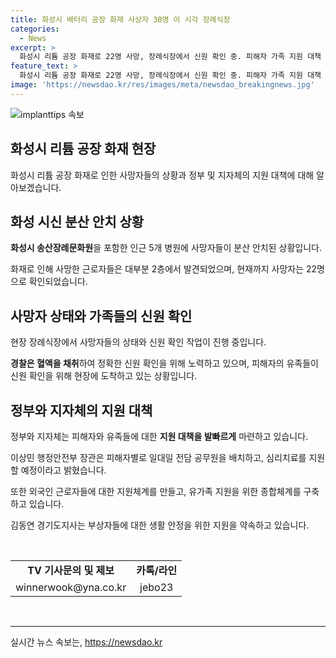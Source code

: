 ```yaml
---
title: 화성시 배터리 공장 화재 사상자 30명 이 시각 장례식장
categories:
  - News
excerpt: >
  화성시 리튬 공장 화재로 22명 사망, 장례식장에서 신원 확인 중. 피해자 가족 지원 대책 발빠르게 추진 중. 피해자 유가족에게는 장래지원반 등을 통해 부상자들에 대한 지원을 약속하고 있음. 부검 절차 등으로 장례는 오늘은 불가능한 상황. 5개 병원으로 분산 안치된 상태. 현장에서 전체 지원체계를 구축중. #화성 #화재 #배터리공장
feature_text: >
  화성시 리튬 공장 화재로 22명 사망, 장례식장에서 신원 확인 중. 피해자 가족 지원 대책 발빠르게 추진 중. 피해자 유가족에게는 장래지원반 등을 통해 부상자들에 대한 지원을 약속하고 있음. 부검 절차 등으로 장례는 오늘은 불가능한 상황. 5개 병원으로 분산 안치된 상태. 현장에서 전체 지원체계를 구축중. #화성 #화재 #배터리공장
image: 'https://newsdao.kr/res/images/meta/newsdao_breakingnews.jpg'
---
```


<p><img src="https://newsdao.kr/res/images/meta/newsdao_breakingnews.jpg" alt="implanttips 속보" /></p>

<h2 data-ke-size="size26">화성시 리튬 공장 화재 현장</h2>

<p data-ke-size="size16">화성시 리튬 공장 화재로 인한 사망자들의 상황과 정부 및 지자체의 지원 대책에 대해 알아보겠습니다.</p>

<h2 data-ke-size="size24">화성 시신 분산 안치 상황</h2>

<p data-ke-size="size16"><b>화성시 송산장례문화원</b>을 포함한 인근 5개 병원에 사망자들이 분산 안치된 상황입니다.</p>

<p data-ke-size="size16">화재로 인해 사망한 근로자들은 대부분 2층에서 발견되었으며, 현재까지 사망자는 22명으로 확인되었습니다.</p>

<h2 data-ke-size="size24">사망자 상태와 가족들의 신원 확인</h2>

<p data-ke-size="size16">현장 장례식장에서 사망자들의 상태와 신원 확인 작업이 진행 중입니다.</p>

<p data-ke-size="size16"><b>경찰은 혈액을 채취</b>하여 정확한 신원 확인을 위해 노력하고 있으며, 피해자의 유족들이 신원 확인을 위해 현장에 도착하고 있는 상황입니다.</p>

<h2 data-ke-size="size24">정부와 지자체의 지원 대책</h2>

<p data-ke-size="size16">정부와 지자체는 피해자와 유족들에 대한 <b>지원 대책을 발빠르게</b> 마련하고 있습니다.</p>

<p data-ke-size="size16">이상민 행정안전부 장관은 피해자별로 일대일 전담 공무원을 배치하고, 심리치료를 지원할 예정이라고 밝혔습니다.</p>

<p data-ke-size="size16">또한 외국인 근로자들에 대한 지원체계를 만들고, 유가족 지원을 위한 종합체계를 구축하고 있습니다.</p>

<p data-ke-size="size16">김동연 경기도지사는 부상자들에 대한 생활 안정을 위한 지원을 약속하고 있습니다.</p>

<p data-ke-size="size16">&nbsp;</p>

<table>
<tbody>
<tr>
<td style="text-align: center; height: 17px;"><b>TV 기사문의 및 제보</b></td>
<td style="text-align: center; height: 17px;"><b>카톡/라인</b></td>
</tr>
<tr>
<td style="text-align: center; height: 17px;">winnerwook@yna.co.kr</td>
<td style="text-align: center; height: 17px;">jebo23</td>
</tr>
</tbody>
</table>

<p data-ke-size="size16">&nbsp;</p>

<hr>
실시간 뉴스 속보는, <a href="https://newsdao.kr" rel="dofollow">https://newsdao.kr</a>


